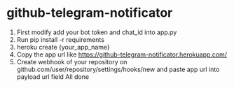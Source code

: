 # github-telegram-notificator
1. First modify add your bot token and chat_id into app.py
2. Run pip install -r requirements
3. heroku create {your_app_name}
4. Copy the app url like https://github-telegram-notificator.herokuapp.com/
5. Create webhook of your repository on github.com/user/repository/settings/hooks/new and paste app url into payload url field
All done
